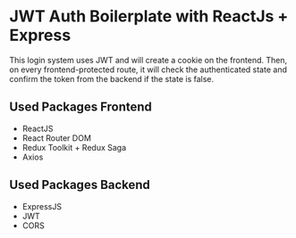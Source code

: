 # JWT Auth Boilerplate with ReactJs + Express

This login system uses JWT and will create a cookie on the frontend. Then, on every frontend-protected route, it will check the authenticated state and confirm the token from the backend if the state is false.


## Used Packages Frontend

- ReactJS
- React Router DOM
- Redux Toolkit + Redux Saga
- Axios

## Used Packages Backend

- ExpressJS
- JWT
- CORS
